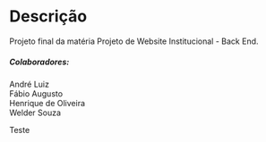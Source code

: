 # Descrição

Projeto final da matéria Projeto de Website Institucional - Back End.

##### Colaboradores:

André Luiz\
Fábio Augusto\
Henrique de Oliveira\
Welder Souza 

Teste